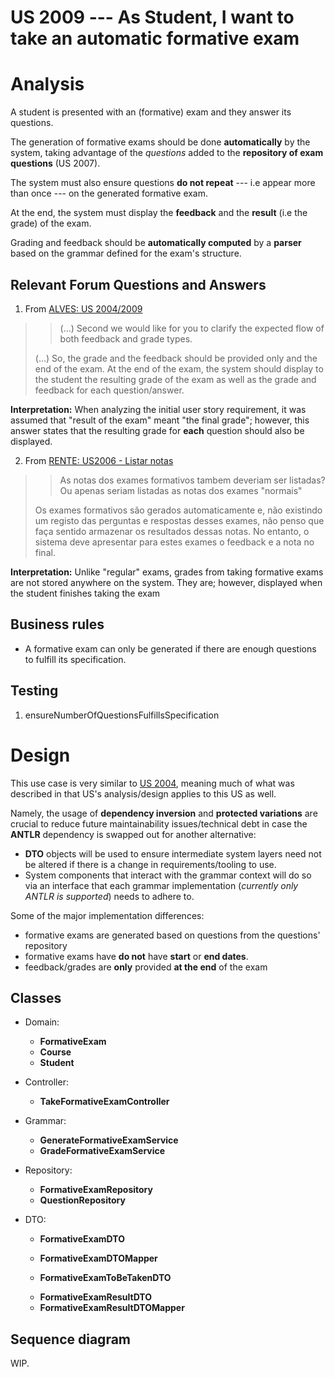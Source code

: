 US 2009 --- As Student, I want to take an automatic formative exam
==================================================================
# Analysis

A student is presented with an (formative) exam and they answer its questions.

The generation of formative exams should be done **automatically** by the system,
taking advantage of the *questions* added to the **repository of exam questions**
(US 2007).

The system must also ensure questions **do not repeat** --- i.e appear more than
once --- on the generated formative exam.

At the end, the system must display the **feedback** and the **result** (i.e the grade)
of the exam.

Grading and feedback should be **automatically computed** by a **parser** based on
the grammar defined for the exam's structure.

## Relevant Forum Questions and Answers

1. From [ALVES: US 2004/2009](https://moodle.isep.ipp.pt/mod/forum/discuss.php?d=23236#p29396)
> > (...) Second we would like for you to clarify the expected flow
    of both feedback and grade types.
>
> (...) So, the grade and the feedback should be provided only and the end of the exam.
  At the end of the exam, the system should display to the student the resulting grade
  of the exam as well as the grade and feedback for each question/answer.

**Interpretation:** When analyzing the initial user story requirement, it was
assumed that "result of the exam" meant "the final grade"; however, this answer
states that the resulting grade for **each** question should also be displayed.

2. From [RENTE: US2006 - Listar notas](https://moodle.isep.ipp.pt/mod/forum/discuss.php?d=23438#p29652)
> > As notas dos exames formativos tambem deveriam ser listadas?
    Ou apenas seriam listadas as notas dos exames "normais"
>
> Os exames formativos são gerados automaticamente e, não existindo um
  registo das perguntas e respostas desses exames, não penso que faça sentido
  armazenar os resultados dessas notas.
> No entanto, o sistema deve apresentar para estes exames o feedback e a nota no final.

**Interpretation:** Unlike "regular" exams, grades from taking formative exams
are not stored anywhere on the system. They are; however, displayed when the
student finishes taking the exam

## Business rules

- A formative exam can only be generated if there are enough questions
  to fulfill its specification.

## Testing

1. ensureNumberOfQuestionsFulfillsSpecification

# Design

This use case is very similar to [US 2004](../us_2004/README.md), meaning much of
what was described in that US's analysis/design applies to this US as well.

Namely, the usage of **dependency inversion** and **protected variations** are
crucial to reduce future maintainability issues/technical debt in case the
**ANTLR** dependency is swapped out for another alternative:

- **DTO** objects will be used to ensure intermediate system layers need not be
  altered if there is a change in requirements/tooling to use.
- System components that interact with the grammar context will do so via an
  interface that each grammar implementation (*currently only ANTLR is supported*)
  needs to adhere to.

Some of the major implementation differences:

- formative exams are generated based on questions from the questions' repository
- formative exams have **do not** have **start** or **end dates**.
- feedback/grades are **only** provided **at the end** of the exam

## Classes
- Domain:
    + **FormativeExam**
    + **Course**
    + **Student**
- Controller:
    + **TakeFormativeExamController**
- Grammar:
    + **GenerateFormativeExamService**
    + **GradeFormativeExamService**
- Repository:
    + **FormativeExamRepository**
    + **QuestionRepository**
- DTO:
    + **FormativeExamDTO**
    + **FormativeExamDTOMapper**

    + **FormativeExamToBeTakenDTO**

    <!-- TODO: investigate if ExamResultDTO can be re-used -->
    + **FormativeExamResultDTO**
    + **FormativeExamResultDTOMapper**

## Sequence diagram
<!-- TODO -->
WIP.
